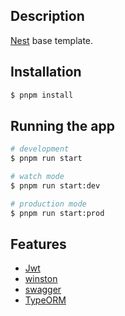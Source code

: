 ## Description

[Nest](https://github.com/nestjs/nest) base template.

## Installation

```bash
$ pnpm install
```

## Running the app

```bash
# development
$ pnpm run start

# watch mode
$ pnpm run start:dev

# production mode
$ pnpm run start:prod
```

## Features
- [Jwt](https://github.com/nestjs/jwt)
- [winston](https://github.com/gremo/nest-winston)
- [swagger](https://www.npmjs.com/package/@nestjs/swagger)
- [TypeORM](https://www.npmjs.com/package/@nestjs/typeorm)